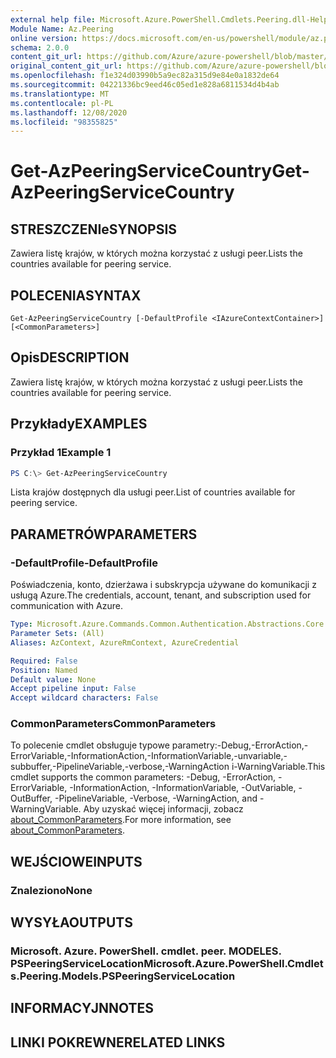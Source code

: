 ```yaml
---
external help file: Microsoft.Azure.PowerShell.Cmdlets.Peering.dll-Help.xml
Module Name: Az.Peering
online version: https://docs.microsoft.com/en-us/powershell/module/az.peering/get-azpeeringservicecountry
schema: 2.0.0
content_git_url: https://github.com/Azure/azure-powershell/blob/master/src/Peering/Peering/help/Get-AzPeeringServiceCountry.md
original_content_git_url: https://github.com/Azure/azure-powershell/blob/master/src/Peering/Peering/help/Get-AzPeeringServiceCountry.md
ms.openlocfilehash: f1e324d03990b5a9ec82a315d9e84e0a1832de64
ms.sourcegitcommit: 04221336bc9eed46c05ed1e828a6811534d4b4ab
ms.translationtype: MT
ms.contentlocale: pl-PL
ms.lasthandoff: 12/08/2020
ms.locfileid: "98355825"
---
```

# <span data-ttu-id="2bce2-101">Get-AzPeeringServiceCountry</span><span class="sxs-lookup"><span data-stu-id="2bce2-101">Get-AzPeeringServiceCountry</span></span>

## <span data-ttu-id="2bce2-102">STRESZCZENIe</span><span class="sxs-lookup"><span data-stu-id="2bce2-102">SYNOPSIS</span></span>
<span data-ttu-id="2bce2-103">Zawiera listę krajów, w których można korzystać z usługi peer.</span><span class="sxs-lookup"><span data-stu-id="2bce2-103">Lists the countries available for peering service.</span></span>

## <span data-ttu-id="2bce2-104">POLECENIA</span><span class="sxs-lookup"><span data-stu-id="2bce2-104">SYNTAX</span></span>

```
Get-AzPeeringServiceCountry [-DefaultProfile <IAzureContextContainer>] [<CommonParameters>]
```

## <span data-ttu-id="2bce2-105">Opis</span><span class="sxs-lookup"><span data-stu-id="2bce2-105">DESCRIPTION</span></span>
<span data-ttu-id="2bce2-106">Zawiera listę krajów, w których można korzystać z usługi peer.</span><span class="sxs-lookup"><span data-stu-id="2bce2-106">Lists the countries available for peering service.</span></span>

## <span data-ttu-id="2bce2-107">Przykłady</span><span class="sxs-lookup"><span data-stu-id="2bce2-107">EXAMPLES</span></span>

### <span data-ttu-id="2bce2-108">Przykład 1</span><span class="sxs-lookup"><span data-stu-id="2bce2-108">Example 1</span></span>
```powershell
PS C:\> Get-AzPeeringServiceCountry
```

<span data-ttu-id="2bce2-109">Lista krajów dostępnych dla usługi peer.</span><span class="sxs-lookup"><span data-stu-id="2bce2-109">List of countries available for peering service.</span></span>

## <span data-ttu-id="2bce2-110">PARAMETRÓW</span><span class="sxs-lookup"><span data-stu-id="2bce2-110">PARAMETERS</span></span>

### <span data-ttu-id="2bce2-111">-DefaultProfile</span><span class="sxs-lookup"><span data-stu-id="2bce2-111">-DefaultProfile</span></span>
<span data-ttu-id="2bce2-112">Poświadczenia, konto, dzierżawa i subskrypcja używane do komunikacji z usługą Azure.</span><span class="sxs-lookup"><span data-stu-id="2bce2-112">The credentials, account, tenant, and subscription used for communication with Azure.</span></span>

```yaml
Type: Microsoft.Azure.Commands.Common.Authentication.Abstractions.Core.IAzureContextContainer
Parameter Sets: (All)
Aliases: AzContext, AzureRmContext, AzureCredential

Required: False
Position: Named
Default value: None
Accept pipeline input: False
Accept wildcard characters: False
```

### <span data-ttu-id="2bce2-113">CommonParameters</span><span class="sxs-lookup"><span data-stu-id="2bce2-113">CommonParameters</span></span>
<span data-ttu-id="2bce2-114">To polecenie cmdlet obsługuje typowe parametry:-Debug,-ErrorAction,-ErrorVariable,-InformationAction,-InformationVariable,-unvariable,-subbuffer,-PipelineVariable,-verbose,-WarningAction i-WarningVariable.</span><span class="sxs-lookup"><span data-stu-id="2bce2-114">This cmdlet supports the common parameters: -Debug, -ErrorAction, -ErrorVariable, -InformationAction, -InformationVariable, -OutVariable, -OutBuffer, -PipelineVariable, -Verbose, -WarningAction, and -WarningVariable.</span></span> <span data-ttu-id="2bce2-115">Aby uzyskać więcej informacji, zobacz [about_CommonParameters](http://go.microsoft.com/fwlink/?LinkID=113216).</span><span class="sxs-lookup"><span data-stu-id="2bce2-115">For more information, see [about_CommonParameters](http://go.microsoft.com/fwlink/?LinkID=113216).</span></span>

## <span data-ttu-id="2bce2-116">WEJŚCIOWE</span><span class="sxs-lookup"><span data-stu-id="2bce2-116">INPUTS</span></span>

### <span data-ttu-id="2bce2-117">Znaleziono</span><span class="sxs-lookup"><span data-stu-id="2bce2-117">None</span></span>

## <span data-ttu-id="2bce2-118">WYSYŁA</span><span class="sxs-lookup"><span data-stu-id="2bce2-118">OUTPUTS</span></span>

### <span data-ttu-id="2bce2-119">Microsoft. Azure. PowerShell. cmdlet. peer. MODELES. PSPeeringServiceLocation</span><span class="sxs-lookup"><span data-stu-id="2bce2-119">Microsoft.Azure.PowerShell.Cmdlets.Peering.Models.PSPeeringServiceLocation</span></span>

## <span data-ttu-id="2bce2-120">INFORMACYJN</span><span class="sxs-lookup"><span data-stu-id="2bce2-120">NOTES</span></span>

## <span data-ttu-id="2bce2-121">LINKI POKREWNE</span><span class="sxs-lookup"><span data-stu-id="2bce2-121">RELATED LINKS</span></span>
